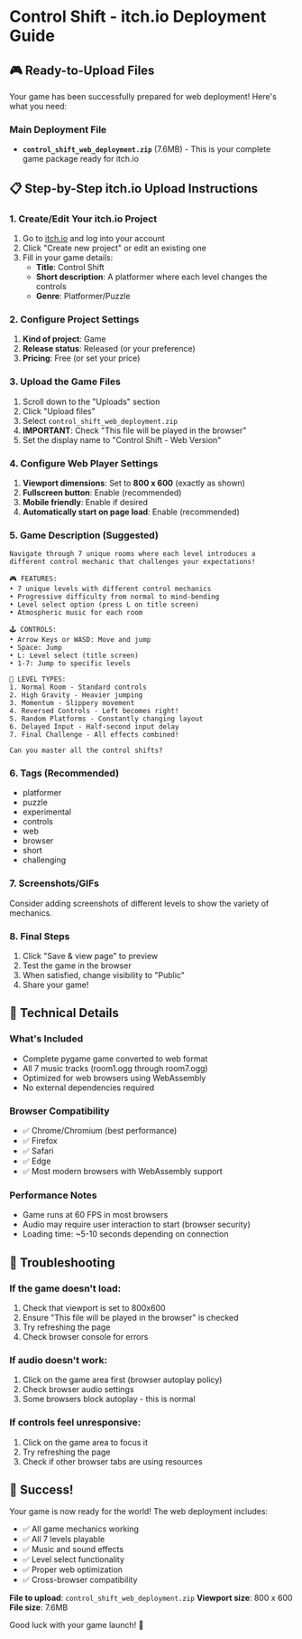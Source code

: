# Control Shift - itch.io Deployment Guide

## 🎮 Ready-to-Upload Files

Your game has been successfully prepared for web deployment! Here's what you need:

### Main Deployment File
- **`control_shift_web_deployment.zip`** (7.6MB) - This is your complete game package ready for itch.io

## 📋 Step-by-Step itch.io Upload Instructions

### 1. Create/Edit Your itch.io Project
1. Go to [itch.io](https://itch.io) and log into your account
2. Click "Create new project" or edit an existing one
3. Fill in your game details:
   - **Title**: Control Shift
   - **Short description**: A platformer where each level changes the controls
   - **Genre**: Platformer/Puzzle

### 2. Configure Project Settings
1. **Kind of project**: Game
2. **Release status**: Released (or your preference)
3. **Pricing**: Free (or set your price)

### 3. Upload the Game Files
1. Scroll down to the "Uploads" section
2. Click "Upload files"
3. Select `control_shift_web_deployment.zip`
4. **IMPORTANT**: Check "This file will be played in the browser"
5. Set the display name to "Control Shift - Web Version"

### 4. Configure Web Player Settings
1. **Viewport dimensions**: Set to **800 x 600** (exactly as shown)
2. **Fullscreen button**: Enable (recommended)
3. **Mobile friendly**: Enable if desired
4. **Automatically start on page load**: Enable (recommended)

### 5. Game Description (Suggested)
```
Navigate through 7 unique rooms where each level introduces a different control mechanic that challenges your expectations!

🎮 FEATURES:
• 7 unique levels with different control mechanics
• Progressive difficulty from normal to mind-bending
• Level select option (press L on title screen)
• Atmospheric music for each room

🕹️ CONTROLS:
• Arrow Keys or WASD: Move and jump
• Space: Jump
• L: Level select (title screen)
• 1-7: Jump to specific levels

🎯 LEVEL TYPES:
1. Normal Room - Standard controls
2. High Gravity - Heavier jumping
3. Momentum - Slippery movement
4. Reversed Controls - Left becomes right!
5. Random Platforms - Constantly changing layout
6. Delayed Input - Half-second input delay
7. Final Challenge - All effects combined!

Can you master all the control shifts?
```

### 6. Tags (Recommended)
- platformer
- puzzle
- experimental
- controls
- web
- browser
- short
- challenging

### 7. Screenshots/GIFs
Consider adding screenshots of different levels to show the variety of mechanics.

### 8. Final Steps
1. Click "Save & view page" to preview
2. Test the game in the browser
3. When satisfied, change visibility to "Public"
4. Share your game!

## 🔧 Technical Details

### What's Included
- Complete pygame game converted to web format
- All 7 music tracks (room1.ogg through room7.ogg)
- Optimized for web browsers using WebAssembly
- No external dependencies required

### Browser Compatibility
- ✅ Chrome/Chromium (best performance)
- ✅ Firefox
- ✅ Safari
- ✅ Edge
- ✅ Most modern browsers with WebAssembly support

### Performance Notes
- Game runs at 60 FPS in most browsers
- Audio may require user interaction to start (browser security)
- Loading time: ~5-10 seconds depending on connection

## 🐛 Troubleshooting

### If the game doesn't load:
1. Check that viewport is set to 800x600
2. Ensure "This file will be played in the browser" is checked
3. Try refreshing the page
4. Check browser console for errors

### If audio doesn't work:
1. Click on the game area first (browser autoplay policy)
2. Check browser audio settings
3. Some browsers block autoplay - this is normal

### If controls feel unresponsive:
1. Click on the game area to focus it
2. Try refreshing the page
3. Check if other browser tabs are using resources

## 🎉 Success!

Your game is now ready for the world! The web deployment includes:
- ✅ All game mechanics working
- ✅ All 7 levels playable
- ✅ Music and sound effects
- ✅ Level select functionality
- ✅ Proper web optimization
- ✅ Cross-browser compatibility

**File to upload**: `control_shift_web_deployment.zip`
**Viewport size**: 800 x 600
**File size**: 7.6MB

Good luck with your game launch! 🚀 